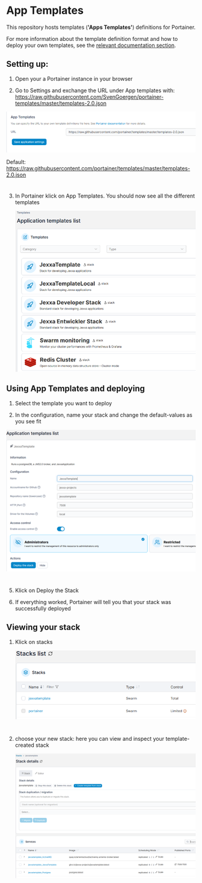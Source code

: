 # App Templates

This repository hosts templates (**'Apps Templates'**) definitions for Portainer.

For more information about the template definition format and how to deploy your own templates, see the [relevant documentation section](https://documentation.portainer.io/v2.0/templates/deploy_stack/).

## Setting up:

1. Open your a Portainer instance in your browser

2. Go to Settings and exchange the URL under App templates with: https://raw.githubusercontent.com/SvenGoergen/portainer-templates/master/templates-2.0.json

  ![App_Template_Settings](pictures/App_Templates_Settings.PNG)

Default: https://raw.githubusercontent.com/portainer/templates/master/templates-2.0.json

#

3. In Portainer klick on App Templates. You should now see all the different templates

    ![App_Template_List](pictures/App_Templates_List.PNG)

## Using App Templates and deploying

1. Select the template you want to deploy

3. In the configuration, name your stack and change the default-values as you see fit

  ![App_Template_Stack_Configuration](pictures/App_Templates_Stack_Configuration.PNG)

#

5. Klick on Deploy the Stack

6. If everything worked, Portainer will tell you that your stack was successfully deployed

## Viewing your stack

1. Klick on stacks

   ![App_Template_Stack_List](pictures/App_Templates_Stack_List.PNG)

   #

3. choose your new stack: here you can view and inspect your template-created stack

   ![App_Template_Stack_Details](pictures/App_Templates_Stack_Details.PNG)
